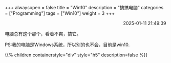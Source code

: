 +++
alwaysopen = false
title = "Win10"
description = "搞搞电脑"
categories = ["Programming"]
tags = ["Win10"]
weight = 3
+++
<p align="right">2025-01-11   21:49:39</p>

电脑总有这个那个，看着不爽，搞它。

PS:我的电脑是Windows系统，所以别的也不会，目前是win10.

{{% children containerstyle="div" style="h5" description=false %}}